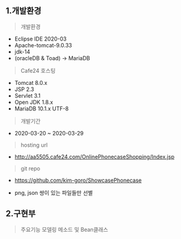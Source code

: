 ## 1.개발환경

> 개발환경
* Eclipse IDE 2020-03 
* Apache-tomcat-9.0.33 
* jdk-14
* (oracleDB & Toad) -> MariaDB

> Cafe24 호스팅
* Tomcat 8.0.x 
* JSP 2.3 
* Servlet 3.1
* Open JDK 1.8.x 
* MariaDB 10.1.x UTF-8

> 개발기간 
* 2020-03-20 ~ 2020-03-29

> hosting url
* http://aa5505.cafe24.com/OnlinePhonecaseShopping/Index.jsp

> git repo
* https://github.com/kim-goro/ShowcasePhonecase

* png, json 쌍이 있는 파일들만 선별

## 2.구현부

> 주요기능
> 모델링
> 메소드 및 Bean클래스
